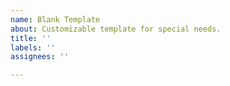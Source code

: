 ```yaml
---
name: Blank Template
about: Customizable template for special needs.
title: ''
labels: ''
assignees: ''

---
```



